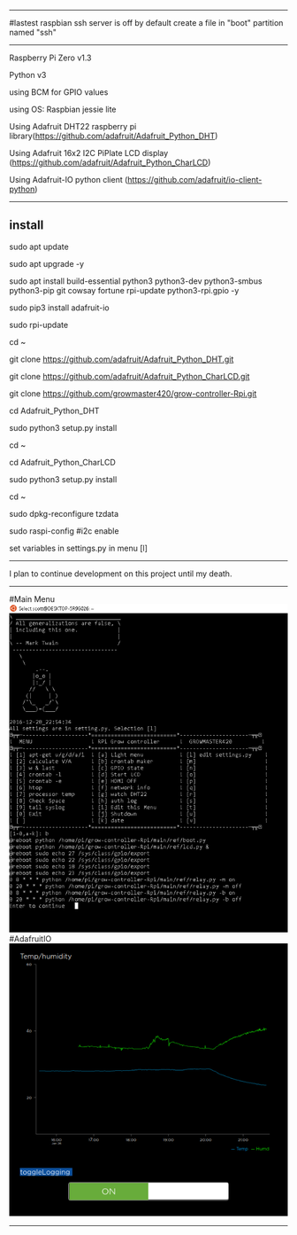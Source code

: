 
***********************************************************************************

#lastest raspbian ssh server is off by default
create a file in "boot" partition named "ssh"

************************************************************************************

Raspberry Pi Zero v1.3

Python v3

using BCM for GPIO values

using OS: Raspbian jessie lite

Using Adafruit DHT22 raspberry pi library(https://github.com/adafruit/Adafruit_Python_DHT) 

Using Adafruit 16x2 I2C PiPlate LCD display (https://github.com/adafruit/Adafruit_Python_CharLCD)

Using Adafruit-IO python client (https://github.com/adafruit/io-client-python)

***************************************************************************************
## install
  sudo apt update
  
  sudo apt upgrade -y
  
  sudo apt install build-essential python3 python3-dev python3-smbus python3-pip git cowsay fortune rpi-update python3-rpi.gpio
 -y
  
  sudo pip3 install adafruit-io
  
  sudo rpi-update
  
  cd ~
  
  git clone https://github.com/adafruit/Adafruit_Python_DHT.git
  
  git clone https://github.com/adafruit/Adafruit_Python_CharLCD.git
  
  git clone https://github.com/growmaster420/grow-controller-Rpi.git
  
  cd Adafruit_Python_DHT
  
  sudo python3 setup.py install 
  
  cd ~
  
  cd Adafruit_Python_CharLCD
  
  sudo python3 setup.py install 
  
  cd ~
    
  sudo dpkg-reconfigure tzdata
    
  sudo raspi-config #i2c enable
  
set variables in settings.py in menu [l]

*************************************

I plan to continue development on this project until my death.

***************************************************************************************
#Main Menu
![Menu](/main/test/git-assets/menu.PNG)
#AdafruitIO
![AdafruitIO](/main/test/git-assets/AdafruitIO.png)
***************************************************************************************
